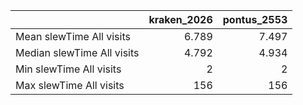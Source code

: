 |                            |   kraken_2026 |   pontus_2553 |
|:---------------------------|--------------:|--------------:|
| Mean slewTime All visits   |         6.789 |         7.497 |
| Median slewTime All visits |         4.792 |         4.934 |
| Min slewTime All visits    |         2     |         2     |
| Max slewTime All visits    |       156     |       156     |
